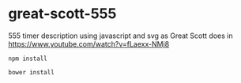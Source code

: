 # great-scott-555
555 timer description using javascript and svg as Great Scott does in https://www.youtube.com/watch?v=fLaexx-NMj8

```
npm install
```
```
bower install
```

